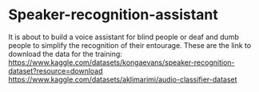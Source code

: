 # Speaker-recognition-assistant
It is about to build a voice assistant for blind people or deaf and dumb people to simplify the recognition of their entourage.
These are the link to download the data for the training: https://www.kaggle.com/datasets/kongaevans/speaker-recognition-dataset?resource=download
https://www.kaggle.com/datasets/aklimarimi/audio-classifier-dataset
